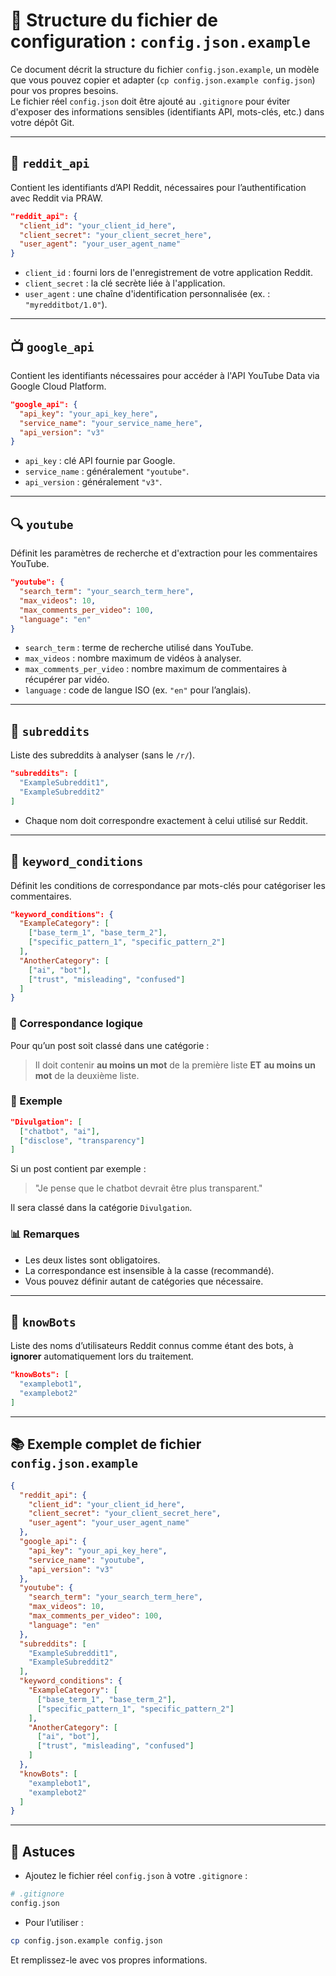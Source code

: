 # 📁 Structure du fichier de configuration : `config.json.example`

Ce document décrit la structure du fichier `config.json.example`, un modèle que vous pouvez copier et adapter (`cp config.json.example config.json`) pour vos propres besoins.  
Le fichier réel `config.json` doit être ajouté au `.gitignore` pour éviter d'exposer des informations sensibles (identifiants API, mots-clés, etc.) dans votre dépôt Git.

---

## 🔑 `reddit_api`

Contient les identifiants d’API Reddit, nécessaires pour l’authentification avec Reddit via PRAW.

```json
"reddit_api": {
  "client_id": "your_client_id_here",
  "client_secret": "your_client_secret_here",
  "user_agent": "your_user_agent_name"
}
```

- `client_id` : fourni lors de l'enregistrement de votre application Reddit.
- `client_secret` : la clé secrète liée à l'application.
- `user_agent` : une chaîne d'identification personnalisée (ex. : `"myredditbot/1.0"`).

---

## 📺 `google_api`

Contient les identifiants nécessaires pour accéder à l'API YouTube Data via Google Cloud Platform.

```json
"google_api": {
  "api_key": "your_api_key_here",
  "service_name": "your_service_name_here",
  "api_version": "v3"
}
```

- `api_key` : clé API fournie par Google.
- `service_name` : généralement `"youtube"`.
- `api_version` : généralement `"v3"`.

---

## 🔍 `youtube`

Définit les paramètres de recherche et d'extraction pour les commentaires YouTube.

```json
"youtube": {
  "search_term": "your_search_term_here",
  "max_videos": 10,
  "max_comments_per_video": 100,
  "language": "en"
}
```

- `search_term` : terme de recherche utilisé dans YouTube.
- `max_videos` : nombre maximum de vidéos à analyser.
- `max_comments_per_video` : nombre maximum de commentaires à récupérer par vidéo.
- `language` : code de langue ISO (ex. `"en"` pour l’anglais).

---

## 📅 `subreddits`

Liste des subreddits à analyser (sans le `/r/`).

```json
"subreddits": [
  "ExampleSubreddit1",
  "ExampleSubreddit2"
]
```

- Chaque nom doit correspondre exactement à celui utilisé sur Reddit.

---

## 🧠 `keyword_conditions`

Définit les conditions de correspondance par mots-clés pour catégoriser les commentaires.

```json
"keyword_conditions": {
  "ExampleCategory": [
    ["base_term_1", "base_term_2"],
    ["specific_pattern_1", "specific_pattern_2"]
  ],
  "AnotherCategory": [
    ["ai", "bot"],
    ["trust", "misleading", "confused"]
  ]
}
```

### 🧠 Correspondance logique

Pour qu’un post soit classé dans une catégorie :

> Il doit contenir **au moins un mot** de la première liste **ET** **au moins un mot** de la deuxième liste.

### 🔎 Exemple

```json
"Divulgation": [
  ["chatbot", "ai"],
  ["disclose", "transparency"]
]
```

Si un post contient par exemple :

> "Je pense que le chatbot devrait être plus transparent."

Il sera classé dans la catégorie `Divulgation`.

### 📊 Remarques

* Les deux listes sont obligatoires.
* La correspondance est insensible à la casse (recommandé).
* Vous pouvez définir autant de catégories que nécessaire.

---

## 🤖 `knowBots`

Liste des noms d’utilisateurs Reddit connus comme étant des bots, à **ignorer** automatiquement lors du traitement.

```json
"knowBots": [
  "examplebot1",
  "examplebot2"
]
```

---

## 📚 Exemple complet de fichier `config.json.example`

```json
{
  "reddit_api": {
    "client_id": "your_client_id_here",
    "client_secret": "your_client_secret_here",
    "user_agent": "your_user_agent_name"
  },
  "google_api": {
    "api_key": "your_api_key_here",
    "service_name": "youtube",
    "api_version": "v3"
  },
  "youtube": {
    "search_term": "your_search_term_here",
    "max_videos": 10,
    "max_comments_per_video": 100,
    "language": "en"
  },
  "subreddits": [
    "ExampleSubreddit1",
    "ExampleSubreddit2"
  ],
  "keyword_conditions": {
    "ExampleCategory": [
      ["base_term_1", "base_term_2"],
      ["specific_pattern_1", "specific_pattern_2"]
    ],
    "AnotherCategory": [
      ["ai", "bot"],
      ["trust", "misleading", "confused"]
    ]
  },
  "knowBots": [
    "examplebot1",
    "examplebot2"
  ]
}
```

---

## 📌 Astuces

- Ajoutez le fichier réel `config.json` à votre `.gitignore` :

```bash
# .gitignore
config.json
```

- Pour l’utiliser :

```bash
cp config.json.example config.json
```

Et remplissez-le avec vos propres informations.

